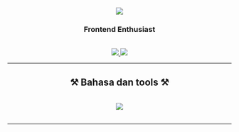 


<h1 align="center">
    <img src="https://readme-typing-svg.herokuapp.com/?font=Righteous&size=35&center=true&vCenter=true&width=500&height=70&duration=4000&lines=Hi+semuaa..+👋;+saya+Reyhan+Maulana;+You+can+call+me+Rerey" />
</h1>

<h3 align="center">Frontend Enthusiast</h3>

<br/>


 
<div align="center"> 
  <a href="mailto:reyvars155@gmail.com">
    <img src="https://img.shields.io/badge/Gmail-333333?style=for-the-badge&logo=gmail&logoColor=red" />
  </a>
  <a href="https://www.linkedin.com/in/reyhan-maulana-861721249" target="_blank">
    <img src="https://img.shields.io/badge/LinkedIn-0077B5?style=for-the-badge&logo=linkedin&logoColor=white" target="_blank" />
  </a>
 
</div>

 <hr/>
 
<h2 align="center">⚒️ Bahasa dan tools ⚒️</h2>
<br/>
<div align="center">
    <img src="https://skillicons.dev/icons?i=react,bootstrap,html,css,vscode,php,github,tailwind,git,nodejs,python,javascript,nextjs,mysql" />
    <br>
</div>

<br/>
<hr/>

